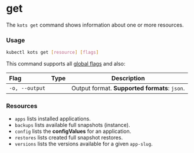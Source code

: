 # get

The `kots get` command shows information about one or more resources.

### Usage
```bash
kubectl kots get [resource] [flags]
```

This command supports all [global flags](kots-cli-global-flags) and also:

| Flag                 | Type | Description |
|:----------------------|------|-------------|
| `-o, --output` | |   Output format. **Supported formats**: `json`. |

### Resources

* `apps` lists installed applications.
* `backups` lists available full snapshots (instance).
* `config` lists the **configValues** for an application.
* `restores` lists created full snapshot restores.
* `versions` lists the versions available for a given `app-slug`.